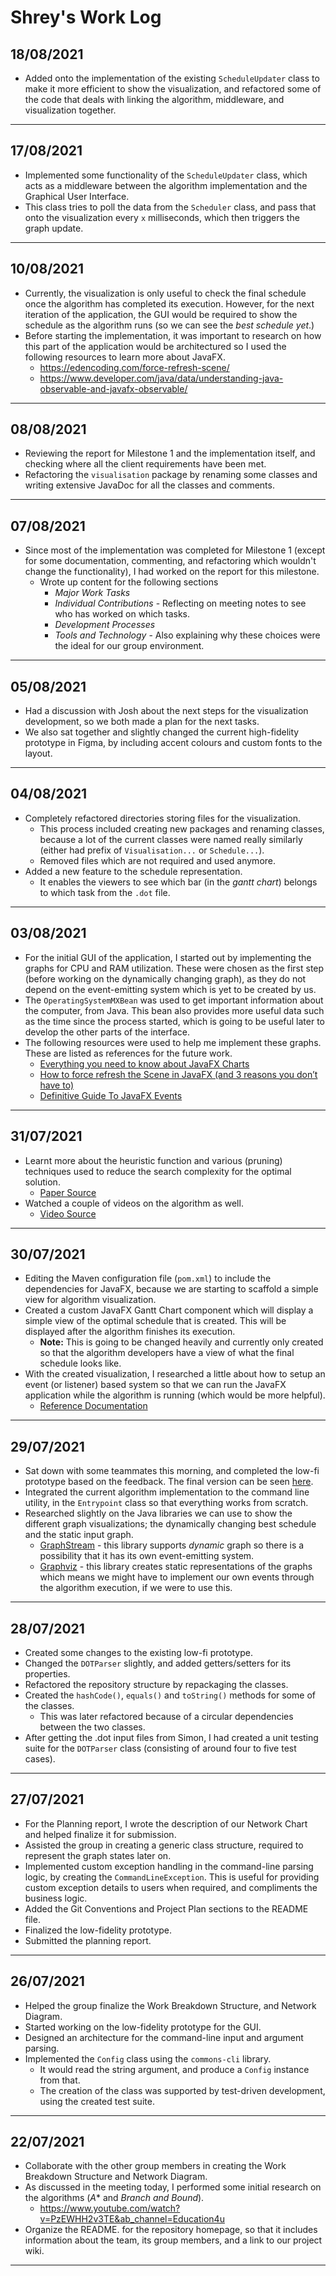 # Shrey's Work Log

## 18/08/2021
- Added onto the implementation of the existing `ScheduleUpdater` class to make it more efficient to show the visualization, and refactored some of the code that deals with linking the algorithm, middleware, and visualization together.

---

## 17/08/2021
- Implemented some functionality of the `ScheduleUpdater` class, which acts as a middleware between the algorithm implementation and the Graphical User Interface.
- This class tries to poll the data from the `Scheduler` class, and pass that onto the visualization every `x` milliseconds, which then triggers the graph update.

---

## 10/08/2021
- Currently, the visualization is only useful to check the final schedule once the algorithm has completed its execution. However, for the next iteration of the application, the GUI would be required to show the schedule as the algorithm runs (so we can see the *best schedule yet*.)
- Before starting the implementation, it was important to research on how this part of the application would be architectured so I used the following resources to learn more about JavaFX. 
  - https://edencoding.com/force-refresh-scene/
  - https://www.developer.com/java/data/understanding-java-observable-and-javafx-observable/

---

## 08/08/2021
- Reviewing the report for Milestone 1 and the implementation itself, and checking where all the client requirements have been met.
- Refactoring the `visualisation` package by renaming some classes and writing extensive JavaDoc for all the classes and comments.

---

## 07/08/2021
- Since most of the implementation was completed for Milestone 1 (except for some documentation, commenting, and refactoring which wouldn't change the functionality), I had worked on the report for this milestone.
  - Wrote up content for the following sections
    - *Major Work Tasks*
    - *Individual Contributions* - Reflecting on meeting notes to see who has worked on which tasks.
    - *Development Processes*
    - *Tools and Technology* - Also explaining why these choices were the ideal for our group environment.

---

## 05/08/2021
- Had a discussion with Josh about the next steps for the visualization development, so we both made a plan for the next tasks.
- We also sat together and slightly changed the current high-fidelity prototype in Figma, by including accent colours and custom fonts to the layout.

---

## 04/08/2021
- Completely refactored  directories storing files for the visualization. 
  - This process included creating new packages and renaming classes, because a lot of the current classes were named really similarly (either had prefix of `Visualisation...` or `Schedule...`).
  - Removed files which are not required and used anymore.
- Added a new feature to the schedule representation.
  - It enables the viewers to see which bar (in the *gantt chart*) belongs to which task from the `.dot` file.

---

## 03/08/2021
- For the initial GUI of the application, I started out by implementing the graphs for CPU and RAM utilization. These were chosen as the first step (before working on the dynamically changing graph), as they do not depend on the event-emitting system which is yet to be created by us.
- The `OperatingSystemMXBean` was used to get important information about the computer, from Java. This bean also provides more useful data such as the time since the process started, which is going to be useful later to develop the other parts of the interface.
- The following resources were used to help me implement these graphs. These are listed as references for the future work.
  - [Everything you need to know about JavaFX Charts](https://edencoding.com/javafx-charts/)
  - [How to force refresh the Scene in JavaFX (and 3 reasons you don’t have to)](https://edencoding.com/force-refresh-scene/)
  - [Definitive Guide To JavaFX Events](https://edencoding.com/javafx-events/)

---

## 31/07/2021
- Learnt more about the heuristic function and various (pruning) techniques used to reduce the search complexity for the optimal solution.
  - [Paper Source](https://onlinelibrary.wiley.com/doi/full/10.1002/cpe.5898)
- Watched a couple of videos on the algorithm as well.
  - [Video Source](https://www.youtube.com/watch?v=wJ9RyRBkgPo&t=111s)

---

## 30/07/2021

- Editing the Maven configuration file (`pom.xml`) to include the dependencies for JavaFX, because we are starting to scaffold a simple view for algorithm visualization.
- Created a custom JavaFX Gantt Chart component which will display a simple view of the optimal schedule that is created. This will be displayed after the algorithm finishes its execution.
  - **Note:** This is going to be changed heavily and currently only created so that the algorithm developers have a view of what the final schedule looks like.
- With the created visualization, I researched a little about how to setup an event (or listener) based system so that we can run the JavaFX application while the algorithm is running (which would be more helpful).
  - [Reference Documentation](https://www3.cs.stonybrook.edu/~pfodor/courses/CSE114/L15-EventDrivenProgrammingInJavaFX.pdf)

---

## 29/07/2021

- Sat down with some teammates this morning, and completed the low-fi prototype based on the feedback. The final version can be seen [here](./../interface-prototype.md).
- Integrated the current algorithm implementation to the command line utility, in the `Entrypoint` class so that everything works from scratch.
- Researched slightly on the Java libraries we can use to show the different graph visualizations; the dynamically changing best schedule and the static input graph.
  - [GraphStream](https://graphstream-project.org/) - this library supports *dynamic* graph so there is a possibility that it has its own event-emitting system.
  - [Graphviz](https://graphviz.org/) - this library creates static representations of the graphs which means we might have to implement our own events through the algorithm execution, if we were to use this.

---

## 28/07/2021

- Created some changes to the existing low-fi prototype.
- Changed the `DOTParser` slightly, and added getters/setters for its properties.
- Refactored the repository structure by repackaging the classes.
- Created the `hashCode()`, `equals()` and `toString()` methods for some of the classes.
  - This was later refactored because of a circular dependencies between the two classes.
- After getting the .dot input files from Simon, I had created a unit testing suite for the `DOTParser` class (consisting of around four to five test cases).

---

## 27/07/2021

- For the Planning report, I wrote the description of our Network Chart and helped finalize it for submission.
- Assisted the group in creating a generic class structure, required to represent the graph states later on.
- Implemented custom exception handling in the command-line parsing logic, by creating the `CommandLineException`. This is useful for providing custom exception details to users when required, and compliments the business logic.
- Added the Git Conventions and Project Plan sections to the README file.
- Finalized the low-fidelity prototype.
- Submitted the planning report.

---

## 26/07/2021

- Helped the group finalize the Work Breakdown Structure, and Network Diagram.
- Started working on the low-fidelity prototype for the GUI.
- Designed an architecture for the command-line input and argument parsing.
- Implemented the `Config` class using the `commons-cli` library.
  - It would read the string argument, and produce a `Config` instance from that.
  - The creation of the class was supported by test-driven development, using the created test suite.

---

## 22/07/2021

- Collaborate with the other group members in creating the Work Breakdown Structure and Network Diagram.
- As discussed in the meeting today, I performed some initial research on the algorithms (*A** and *Branch and Bound*).
  - https://www.youtube.com/watch?v=PzEWHH2v3TE&ab_channel=Education4u
- Organize the README. for the repository homepage, so that it includes information about the team, its group members, and a link to our project wiki.

---